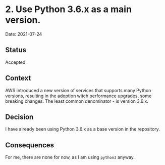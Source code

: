 # 2. Use Python 3.6.x as a main version.

Date: 2021-07-24

## Status

Accepted

## Context

AWS introduced a new version of services that supports many Python versions, resulting in the adoption witch performance upgrades, some breaking changes. The least common denominator - is version 3.6.x.

## Decision

I have already been using Python 3.6.x as a base version in the repository.

## Consequences

For me, there are none for now, as I am using `python3` anyway.
